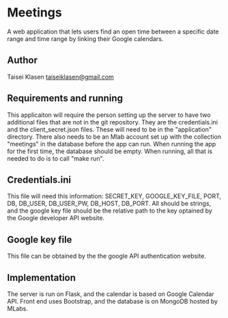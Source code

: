 # Meetings

A web application that lets users find an open time between a specific
date range and time range by linking their Google calendars.

## Author
Taisei Klasen taiseiklasen@gmail.com

## Requirements and running

This applicaiton will require the person setting up the server to have
two additional files that are not in the git repository. They are the
credentials.ini and the client_secret.json files. These will need to be
in the "application" directory. There also needs
 to be an Mlab account set up with the collection "meetings" in the
 database before the app can run. When running the app for the first time,
 the database should be empty. When running, all that is needed to do
is to call "make run".

## Credentials.ini

This file will need this information: SECRET_KEY, GOOGLE_KEY_FILE,
PORT, DB, DB_USER, DB_USER_PW, DB_HOST, DB_PORT. All should be strings,
and the google key file should be the relative path to the key optained by
the Google developer API website.

## Google key file

This file can be obtained by the the google API authentication website.

## Implementation
The server is run on Flask, and the calendar is based on Google Calendar
API. Front end uses Bootstrap, and the database is on MongoDB hosted by
MLabs.
